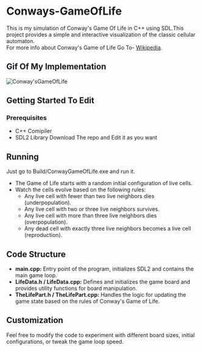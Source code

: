 # Conways-GameOfLife
This is my simulation of Conway's Game Of Life in C++ using SDL.This project provides a simple and interactive visualization of the classic cellular automaton.<br>
For more info about Conway's Game of Life Go To- [Wikipedia](https://en.wikipedia.org/wiki/Conway's_Game_of_Life).

## Gif Of My Implementation
![Conway'sGameOfLife](https://github.com/NaitikRathi/Conways-GameOfLife/assets/84074226/d5a95589-7b6f-4ca1-a77f-00c18cbc0336)

## Getting Started To Edit
### Prerequisites
- C++ Comipiler
- SDL2 Library
Download The repo and Edit it as you want

## Running
Just go to Build/ConwayGameOfLife.exe and run it.
- The Game of Life starts with a random initial configuration of live cells.
- Watch the cells evolve based on the following rules:
  - Any live cell with fewer than two live neighbors dies (underpopulation).
  - Any live cell with two or three live neighbors survives.
  - Any live cell with more than three live neighbors dies (overpopulation).
  - Any dead cell with exactly three live neighbors becomes a live cell (reproduction).

## Code Structure
- **main.cpp:** Entry point of the program, initializes SDL2 and contains the main game loop.
- **LifeData.h / LifeData.cpp:** Defines and initializes the game board and provides utility functions for board manipulation.
- **TheLifePart.h / TheLifePart.cpp:** Handles the logic for updating the game state based on the rules of Conway's Game of Life.

## Customization
Feel free to modify the code to experiment with different board sizes, initial configurations, or tweak the game loop speed.
